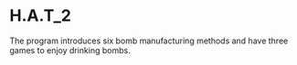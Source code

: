 # H.A.T_2

The program introduces six bomb manufacturing methods and have three games to enjoy drinking bombs.
